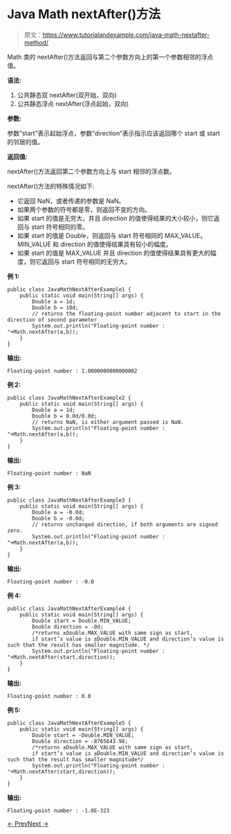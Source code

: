 # Java Math nextAfter()方法

> 原文：<https://www.tutorialandexample.com/java-math-nextafter-method/>

Math 类的 nextAfter()方法返回与第二个参数方向上的第一个参数相邻的浮点值。

**语法:**

1.  公共静态双 nextAfter(双开始，双向)
2.  公共静态浮点 nextAfter(浮点起始，双向)

**参数:**

参数“start”表示起始浮点，参数“direction”表示指示应该返回哪个 start 或 start 的邻居的值。

**返回值:**

nextAfter()方法返回第二个参数方向上与 start 相邻的浮点数。

nextAfter()方法的特殊情况如下:

*   它返回 NaN，或者传递的参数是 NaN。
*   如果两个参数的符号都是零，则返回不变的方向。
*   如果 start 的值是无穷大，并且 direction 的值使得结果的大小较小，则它返回与 start 符号相同的零。
*   如果 start 的值是 Double，则返回与 start 符号相同的 MAX_VALUE。MIN_VALUE 和 direction 的值使得结果具有较小的幅度。
*   如果 start 的值是 MAX_VALUE 并且 direction 的值使得结果具有更大的幅度，则它返回与 start 符号相同的无穷大。

**例 1:**

```
public class JavaMathNextAfterExample1 {
    public static void main(String[] args) {
        Double a = 1d;
        Double b = 10d;
        // returns the floating-point number adjacent to start in the direction of second parameter
        System.out.println("Floating-point number : "+Math.nextAfter(a,b));
    }
}
```

**输出:**

```
Floating-point number : 1.0000000000000002
```

**例 2:**

```
public class JavaMathNextAfterExample2 {
    public static void main(String[] args) {
        Double a = 1d;
        Double b = 0.0d/0.0d;
        // returns NaN, is either argument passed is NaN.
        System.out.println("Floating-point number : "+Math.nextAfter(a,b));
    }
}
```

**输出:**

```
Floating-point number : NaN
```

**例 3:**

```
public class JavaMathNextAfterExample3 {
    public static void main(String[] args) {
        Double a = -0.0d;
        Double b = -0.0d;
        // returns unchanged direction, if both arguments are signed zero.
        System.out.println("Floating-point number : "+Math.nextAfter(a,b));
    }
}
```

**输出:**

```
Floating-point number : -0.0
```

**例 4:**

```
public class JavaMathNextAfterExample4 {
    public static void main(String[] args) {
        Double start = Double.MIN_VALUE;
        Double direction = -0d;
        /*returns ±Double.MAX_VALUE with same sign as start,
        if start’s value is ±Double.MIN_VALUE and direction’s value is such that the result has smaller magnitude. */
        System.out.println("Floating-point number : "+Math.nextAfter(start,direction));
    }
}
```

**输出:**

```
Floating-point number : 0.0
```

**例 5:**

```
public class JavaMathNextAfterExample5 {
    public static void main(String[] args) {
        Double start = -Double.MIN_VALUE;
        Double direction = -8765643.98;
        /*returns ±Double.MAX_VALUE with same sign as start,
        if start’s value is ±Double.MIN_VALUE and direction’s value is such that the result has smaller magnitude*/
        System.out.println("Floating-point number : "+Math.nextAfter(start,direction));
    }
}
```

**输出:**

```
Floating-point number : -1.0E-323
```

[← Prev](https://www.tutorialandexample.com/java-math-negateexact-method/)[Next →](https://www.tutorialandexample.com/java-math-nextdown-method/)